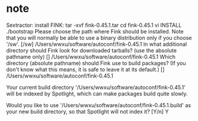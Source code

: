 # note

Sextractor: 
install FINK: 
tar -xvf fink-0.45.1.tar 
cd fink-0.45.1
vi INSTALL
./bootstrap 
Please choose the path where Fink should be installed. Note that you will normally be able to use a binary distribution only if you choose '/sw'.
[/sw] /Users/wwxu/software/autoconf/fink-0.45.1
In what additional directory should Fink look for downloaded tarballs? (use the absolute pathname only) [] /Users/wwxu/software/autoconf/fink-0.45.1
Which directory (absolute pathname) should Fink use to build packages? (If you don't know what this means, it is safe to leave it at its
default.) [] /Users/wwxu/software/autoconf/fink-0.45.1

Your current build directory '/Users/wwxu/software/autoconf/fink-0.45.1' will be indexed by Spotlight, which can make packages build quite
slowly.

Would you like to use '/Users/wwxu/software/autoconf/fink-0.45.1.build' as your new build directory, so that Spotlight will not index it? [Y/n] Y


